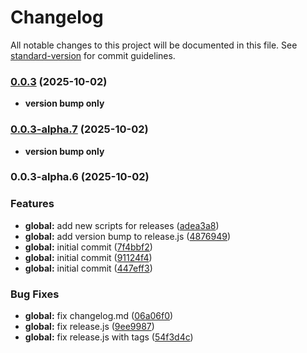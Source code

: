 # Changelog

All notable changes to this project will be documented in this file. See [standard-version](https://github.com/conventional-changelog/standard-version) for commit guidelines.

### [0.0.3](https://github.com/Hvlikk/inz_be/compare/v0.0.3-alpha.6...v0.0.3) (2025-10-02)

* **version bump only**

### [0.0.3-alpha.7](https://github.com/Hvlikk/inz_be/compare/v0.0.3-alpha.6...v0.0.3-alpha.7) (2025-10-02)

* **version bump only**

### 0.0.3-alpha.6 (2025-10-02)


### Features

* **global:** add new scripts for releases ([adea3a8](https://github.com/Hvlikk/inz_be/commit/adea3a83030f044ebb3c5fe7e2bfc5c113140dd2))
* **global:** add version bump to release.js ([4876949](https://github.com/Hvlikk/inz_be/commit/48769495e312dce42fac90e2b1b3ace4d9cdc818))
* **global:** initial commit ([7f4bbf2](https://github.com/Hvlikk/inz_be/commit/7f4bbf2558d6d44b7564db7b17770f1d8c9b7c19))
* **global:** initial commit ([91124f4](https://github.com/Hvlikk/inz_be/commit/91124f4828bf698616823bd70448b71d2780f77e))
* **global:** initial commit ([447eff3](https://github.com/Hvlikk/inz_be/commit/447eff3cca0d4b675135f8016b8fc533c7d95e2c))


### Bug Fixes

* **global:** fix changelog.md ([06a06f0](https://github.com/Hvlikk/inz_be/commit/06a06f09b346410145085f668421dfb1087e1ccc))
* **global:** fix release.js ([9ee9987](https://github.com/Hvlikk/inz_be/commit/9ee99873ef053fe1ec6bb7250bca7420bf011389))
* **global:** fix release.js with tags ([54f3d4c](https://github.com/Hvlikk/inz_be/commit/54f3d4cee3250153c47a382a7f16b91dedd97ad3))

